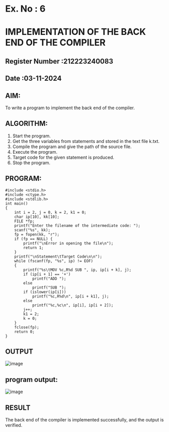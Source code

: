 # Ex. No : 6	
# IMPLEMENTATION OF THE BACK END OF THE COMPILER 
## Register Number :212223240083
## Date :03-11-2024

## AIM:  
To write a program to implement the back end of the compiler.

## ALGORITHM:
1.	Start the program.
2.	Get the three variables from statements and stored in the text file k.txt.
3.	Compile the program and give the path of the source file.
4.	Execute the program.
5.	Target code for the given statement is produced.
6.	Stop the program.

## PROGRAM:
```
#include <stdio.h>
#include <ctype.h>
#include <stdlib.h>
int main()
{
    int i = 2, j = 0, k = 2, k1 = 0;
    char ip[10], kk[10];
    FILE *fp;
    printf("Enter the filename of the intermediate code: ");
    scanf("%s", kk);
    fp = fopen(kk, "r");
    if (fp == NULL) {
        printf("\nError in opening the file\n");
        return 1;
    }
    printf("\nStatement\tTarget Code\n\n");
    while (fscanf(fp, "%s", ip) != EOF)
    {
        printf("%s\tMOV %c,R%d SUB ", ip, ip[i + k], j);
        if (ip[i + 1] == '+')
            printf("ADD ");
        else
            printf("SUB ");
        if (islower(ip[i]))
            printf("%c,R%d\n", ip[i + k1], j);
        else
            printf("%c,%c\n", ip[i], ip[i + 2]);
        j++;
        k1 = 2;
        k = 0;
    }
    fclose(fp);
    return 0;
}
```
## OUTPUT 
![image](https://github.com/user-attachments/assets/911cb02b-544b-41ca-8398-d7fb19fdcdc1)

## program output:
![image](https://github.com/user-attachments/assets/89afc0a7-6f59-4e55-9271-7d3b14c132bc)


## RESULT
The back end of the compiler is implemented successfully, and the output is verified.
